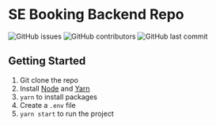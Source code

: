 # SE Booking Backend Repo

![GitHub issues](https://img.shields.io/github/issues/UW-SE-26/booking-backend)
![GitHub contributors](https://img.shields.io/github/contributors/UW-SE-26/booking-backend)
![GitHub last commit](https://img.shields.io/github/last-commit/UW-SE-26/booking-backend)

## Getting Started

1. Git clone the repo
2. Install [Node](https://nodejs.org/en/) and [Yarn](https://classic.yarnpkg.com/en/docs/install/)
3. `yarn` to install packages
4. Create a `.env` file
5. `yarn start` to run the project

##

